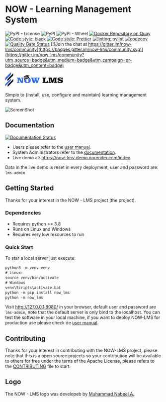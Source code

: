 # NOW - Learning Management System

![PyPI - License](https://img.shields.io/pypi/l/now_lms?color=brightgreen&logo=apache&logoColor=white)
![PyPI](https://img.shields.io/pypi/v/now_lms?color=brightgreen&label=version&logo=python&logoColor=white)
![PyPI - Wheel](https://img.shields.io/pypi/wheel/now_lms?logo=python&logoColor=white)
[![Docker Repository on Quay](https://quay.io/repository/bmosoluciones/now_lms/status "Docker Repository on Quay")](https://quay.io/repository/bmosoluciones/now_lms)
[![Code style: black](https://img.shields.io/badge/Python%20code%20style-black-000000.svg)](https://github.com/psf/black)
[![Code style: Prettier](https://img.shields.io/badge/HTML%20code%20style-prettier-ff69b4.svg)](https://github.com/prettier/prettier)
[![linting: pylint](https://img.shields.io/badge/linting-pylint-yellow)](https://github.com/PyCQA/pylint)
[![codecov](https://codecov.io/gh/bmosoluciones/now-lms/branch/main/graph/badge.svg?token=SFVXF6Y3R3)](https://codecov.io/gh/bmosoluciones/now-lms)
[![Quality Gate Status](https://sonarcloud.io/api/project_badges/measure?project=bmosoluciones_now-lms&metric=alert_status)](https://sonarcloud.io/dashboard?id=bmosoluciones_now-lms)
[![Join the chat at https://gitter.im/now-lms/community](https://badges.gitter.im/now-lms/community.svg)](https://gitter.im/now-lms/community?utm_source=badge&utm_medium=badge&utm_campaign=pr-badge&utm_content=badge)

![Logo](https://github.com/bmosoluciones/now-lms/blob/main/now_lms/static/icons/logo/logo_large.png?raw=true)

Simple to {install, use, configure and maintain} learning management system.

![ScreenShot](https://github.com/bmosoluciones/now-lms/blob/main/now_lms/docs/images/screenshot.png?raw=true)

## Documentation

[![Documentation Status](https://readthedocs.org/projects/now-lms-manual/badge/?version=latest)](https://now-lms-manual.readthedocs.io/en/latest/?badge=latest)

-   Users please refer to the [user manual](https://now-lms-manual.readthedocs.io/en/latest/).
-   System Administrators refer to the [documentation](https://bmosoluciones.github.io/now-lms/index.html).
-   Live demo at: https://now-lms-demo.onrender.com/index

Data in the live demo is reset in every deployment, user and password are: `lms-admin`

## Getting Started

Thanks for your interest in the NOW - LMS project (the project).

### Dependencies

-   Requires python >= 3.8
-   Runs on Linux and Windows
-   Requires very low resources to run

### Quick Start

To star a local server just execute:

```
python3 -m venv venv
# Linux:
source venv/bin/activate
# Windows
venv\Scripts\activate.bat
python -m pip install now_lms
python -m now_lms
```

Visit http://127.0.0.1:8080/ in your browser, default user and password are `lms-admin`, note that the default server is only bind to the localhost. You can test the software in your local machine, if you want to deploy NOW-LMS for production use please check de [user manual](https://bmosoluciones.github.io/now-lms/setup.html).

## Contributing

Thanks for your interest in contributing with the NOW-LMS project, please note that this is a open source projects so your contribution will be available to others for free under the terns of the Apache License, please refers to the [CONTRIBUTING](https://github.com/bmosoluciones/now-lms/blob/main/docs/CONTRIBUTING.md) file to start.

## Logo

The NOW - LMS logo was developeb by [Muhammad Nabeel A.](https://www.freelancer.es/projects/logo-design/Logo-desing-for-Open-Source/).
